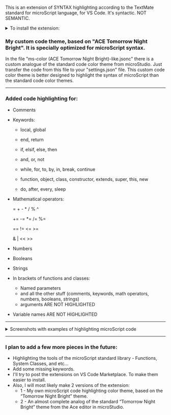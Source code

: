 This is an extension of SYNTAX highlighting according to the TextMate standard for microScript language, for VS Code. It's syntactic. NOT SEMANTIC.

<details> <summary>To install the extension:</summary>

- 1 - Put the “microScript-syntax-highlighting” folder in the “.vscode\extensions” directory.

- 2 - Enter the command ">Developer: Install Extension from Location...".

- 3 - Select the folder “microScript-syntax-highlighting".

- 4 - And after installing the extension, restart VS Code.

</details>

### My custom code theme, based on "ACE Tomorrow Night Bright". It is specially optimized for microScript syntax. ###

In the file "ms-color (ACE Tomorrow Night Bright)-like.jsonc" there is a custom analogue of the standard code color theme from microStudio. Just transfer the code from this file to your "settings.json" file. This custom code color theme is better designed to highlight the syntax of microScript than the standard code color themes.

---

### Added code highlighting for: ###

- Comments

- Keywords:
  - local, global
  - end, return
  - if, elsif, else, then
  - and, or, not
  - while, for, to, by, in, break, continue
  
  - function, object, class, constructor, extends, super, this, new
  
  - do, after, every, sleep

- Mathematical operators:

  = + - * / % ^
  
  += -= *= /= %=
  
  == != <= >=
  
  & | << >>

- Numbers
- Booleans
- Strings

- In brackets of functions and classes:
  - Named parameters
  - and all the other stuff (comments, keywords, math operators, numbers, booleans, strings)
  - arguments ARE NOT HIGHLIGHTED

- Variable names ARE NOT HIGHLIGHTED

---


<details> <summary> Screenshots with examples of highlighting microScript code</summary>


![Снимок экрана 2025-05-08 135415](https://github.com/user-attachments/assets/73552560-0c1b-45c3-800d-2a40bdee0ae7)


![Снимок экрана 2025-05-08 142932](https://github.com/user-attachments/assets/6e35718d-a507-4e4c-9ccc-9f9cc5add41e)


![Снимок экрана 2025-05-08 140005](https://github.com/user-attachments/assets/e144e7b2-8550-44fa-8fa1-f6bd761bf7ae)


![Снимок экрана 2025-05-08 140033](https://github.com/user-attachments/assets/7356fad9-5902-4e65-ac91-b86c4c40889e)


![Снимок экрана 2025-05-08 140057](https://github.com/user-attachments/assets/e49c9915-f879-426e-9d00-38a1fffd15af)


![Снимок экрана 2025-05-08 142649](https://github.com/user-attachments/assets/5d6a57b9-9741-4734-8b50-2c9151d1f767)


![Снимок экрана 2025-05-08 140713](https://github.com/user-attachments/assets/e27ccb0e-f098-4cf9-878f-385c2f972fa9)


![Снимок экрана 2025-05-08 140735](https://github.com/user-attachments/assets/87c5d479-18fd-42b8-b657-784ebf840ba2)


![Снимок экрана 2025-05-08 140754](https://github.com/user-attachments/assets/1b0e57ba-a5ca-4252-824c-c750fd212dc7)


![Снимок экрана 2025-05-08 140844](https://github.com/user-attachments/assets/d7311b3c-7a0f-423d-b050-6348bfaa3592)


</details>


---

### I plan to add a few more pieces in the future: ###
- Highlighting the tools of the microScript standard library - Functions, System Classes, and etc...
- Add some missing keywords.
- I'll try to post the extensions on VS Code Marketplace. To make them easier to install.
- Also, I will most likely make 2 versions of the extension:
  - 1 - My own microScript code highlighting color theme, based on the “Tomorrow Night Bright” theme.
  - 2 - An almost complete analog of the standard “Tomorrow Night Bright” theme from the Ace editor in microStudio.















